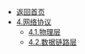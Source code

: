 - [返回首页](/)
- [4.网络协议](4.网络协议/)
  - [4.1.物理层](4.网络协议/4.1.物理层.md)
  - [4.2.数据链路层](4.网络协议/4.2.数据链路层.md)
